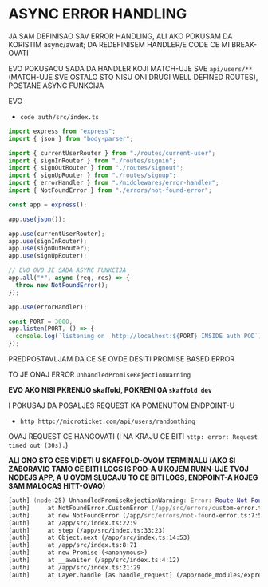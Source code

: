 # ASYNC ERROR HANDLING

JA SAM DEFINISAO SAV ERROR HANDLING, ALI AKO POKUSAM DA KORISTIM async/await; DA REDEFINISEM HANDLER/E CODE CE MI BREAK-OVATI

EVO POKUSACU SADA DA HANDLER KOJI MATCH-UJE SVE `api/users/**` (MATCH-UJE SVE OSTALO STO NISU ONI DRUGI WELL DEFINED ROUTES), POSTANE ASYNC FUNKCIJA

EVO

- `code auth/src/index.ts`

```ts
import express from "express";
import { json } from "body-parser";

import { currentUserRouter } from "./routes/current-user";
import { signInRouter } from "./routes/signin";
import { signOutRouter } from "./routes/signout";
import { signUpRouter } from "./routes/signup";
import { errorHandler } from "./middlewares/error-handler";
import { NotFoundError } from "./errors/not-found-error";

const app = express();

app.use(json());

app.use(currentUserRouter);
app.use(signInRouter);
app.use(signOutRouter);
app.use(signUpRouter);

// EVO OVO JE SADA ASYNC FUNKCIJA
app.all("*", async (req, res) => {
  throw new NotFoundError();
});

app.use(errorHandler);

const PORT = 3000;
app.listen(PORT, () => {
  console.log(`listening on  http://localhost:${PORT} INSIDE auth POD`);
});
```

PREDPOSTAVLJAM DA CE SE OVDE DESITI PROMISE BASED ERROR

TO JE ONAJ ERROR `UnhandledPromiseRejectionWarning`

**EVO AKO NISI PKRENUO skaffold, POKRENI GA `skaffold dev`**

I POKUSAJ DA POSALJES REQUEST KA POMENUTOM ENDPOINT-U

- `http http://microticket.com/api/users/randomthing`

OVAJ REQUEST CE HANGOVATI (I NA KRAJU CE BITI `http: error: Request timed out (30s).`)

**ALI ONO STO CES VIDETI U SKAFFOLD-OVOM TERMINALU (AKO SI ZABORAVIO TAMO CE BITI I LOGS IS POD-A U KOJEM RUNN-UJE TVOJ NODEJS APP, A U OVOM SLUCAJU TO CE BITI LOGS, ENDPOINT-A KOJEG SAM MALOCAS HITT-OVAO)**

```zsh
[auth] (node:25) UnhandledPromiseRejectionWarning: Error: Route Not Found!
[auth]     at NotFoundError.CustomError (/app/src/errors/custom-error.ts:5:5)
[auth]     at new NotFoundError (/app/src/errors/not-found-error.ts:7:5)
[auth]     at /app/src/index.ts:22:9
[auth]     at step (/app/src/index.ts:33:23)
[auth]     at Object.next (/app/src/index.ts:14:53)
[auth]     at /app/src/index.ts:8:71
[auth]     at new Promise (<anonymous>)
[auth]     at __awaiter (/app/src/index.ts:4:12)
[auth]     at /app/src/index.ts:21:29
[auth]     at Layer.handle [as handle_request] (/app/node_modules/express/lib/router/layer.js:95:5)

```
